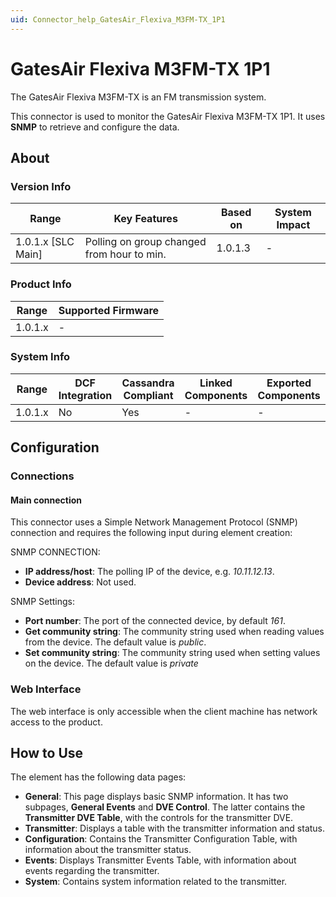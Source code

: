 ```yaml
---
uid: Connector_help_GatesAir_Flexiva_M3FM-TX_1P1
---
```


# GatesAir Flexiva M3FM-TX 1P1

The GatesAir Flexiva M3FM-TX is an FM transmission system.

This connector is used to monitor the GatesAir Flexiva M3FM-TX 1P1. It uses **SNMP** to retrieve and configure the data.

## About

### Version Info

| **Range**            | **Key Features**                           | **Based on** | **System Impact** |
|----------------------|--------------------------------------------|--------------|-------------------|
| 1.0.1.x [SLC Main]   | Polling on group changed from hour to min. | 1.0.1.3      | -                 |

### Product Info

| Range     | Supported Firmware     |
|-----------|------------------------|
| 1.0.1.x   | -                      |

### System Info

| Range     | DCF Integration     | Cassandra Compliant     | Linked Components     | Exported Components     |
|-----------|---------------------|-------------------------|-----------------------|-------------------------|
| 1.0.1.x   | No                  | Yes                     | -                     | -                       |

## Configuration

### Connections

#### Main connection

This connector uses a Simple Network Management Protocol (SNMP) connection and requires the following input during element creation:

SNMP CONNECTION:

- **IP address/host**: The polling IP of the device, e.g. *10.11.12.13*.
- **Device address**: Not used.

SNMP Settings:

- **Port number**: The port of the connected device, by default *161*.
- **Get community string**: The community string used when reading values from the device. The default value is *public*.
- **Set community string**: The community string used when setting values on the device. The default value is *private*

### Web Interface

The web interface is only accessible when the client machine has network access to the product.

## How to Use

The element has the following data pages:

- **General**: This page displays basic SNMP information. It has two subpages, **General Events** and **DVE Control**. The latter contains the **Transmitter DVE Table**, with the controls for the transmitter DVE.
- **Transmitter**: Displays a table with the transmitter information and status.
- **Configuration**: Contains the Transmitter Configuration Table, with information about the transmitter status.
- **Events**: Displays Transmitter Events Table, with information about events regarding the transmitter.
- **System**: Contains system information related to the transmitter.

